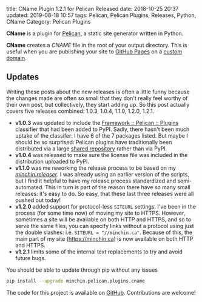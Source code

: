 title: CName Plugin 1.2.1 for Pelican Released
date: 2018-10-25 20:37
updated: 2019-08-18 10:57
tags: Pelican, Pelican Plugins, Releases, Python, CName
Category: Pelican Plugins

**CName** is a plugin for [Pelican](http://docs.getpelican.com/),
a static site generator written in Python.

**CName** creates a *CNAME* file in the root of your output directory. This
is useful when you are publishing your site to
[GitHub Pages](https://pages.github.com/) on a
[custom domain](https://help.github.com/articles/using-a-custom-domain-with-github-pages/).

## Updates

<!-- PELICAN_BEGIN_SUMMARY -->

Writing these posts about the new releases is often a little funny because the
changes made are often so small that they don't really feel worthy of their own
post, but collectively, they start adding up. So this post actually covers five
releases combined: 1.0.3, 1.0.4, 1.1.0, 1.2.0, 1.2.1.

<!-- read more -->

- **v1.0.3** was updated to include the [Framework :: Pelican ::
  Plugins](https://pypi.org/search/?c=Framework+%3A%3A+Pelican+%3A%3A+Plugins)
  classifier that had been added to PyPI. Sadly, there hasn't been much uptake
  of the classifer: I have 6 of the 7 packages listed. But maybe I should be so
  surprised: Pelican plugins have traditionally been distributed via a large
  [shared repository](https://github.com/getpelican/pelican-plugins) rather
  than via PyPI.
- **v1.0.4** was released to make sure the license file was included in the
  distribution uploaded to PyPI.
- **v1.1.0** was me reworking the release process to be based on my
  *[minchin.releaser](https://github.com/MinchinWeb/minchin.releaser)*. I was
  already using an earlier version of the scripts, but I find it helpful to
  have my release process standardized and semi-automated. This in turn is part
  of the reason there have so many small releases: it's easy to do. So easy,
  that these last three releases were all pushed out today!
- **v1.2.0** added support for protocol-less `SITEURL` settings. I've been in
  the process (for some time now) of moving my site to HTTPS. However,
  sometimes a site will be available on both HTTP and HTTPS, and so to serve
  the same files, you can specify links without a protocol using just the
  double slashes: i.e. `SITEURL = "//minchin.ca"`. Because of this, the main
  part of my site (<https://minchin.ca>) is now available on both HTTP and
  HTTPS.
- **v1.2.1** limits some of the internal text replacements to try and avoid
  future bugs.

You should be able to update through pip without any issues

~~~~sh
pip install --upgrade minchin.pelican.plugins.cname
~~~~

The code for this project is available on
[GitHub](https://github.com/MinchinWeb/minchin.pelican.plugins.cname).
Contributions are welcome!
